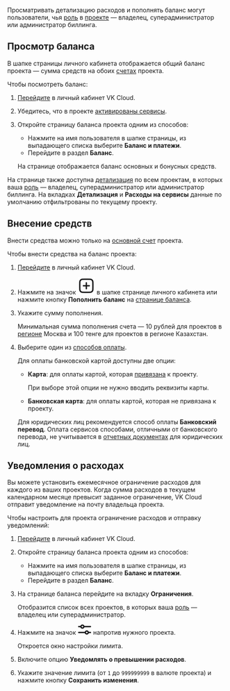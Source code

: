 <info>

Просматривать детализацию расходов и пополнять баланс могут пользователи, чья [роль](/ru/base/account/concepts/rolesandpermissions) в [проекте](/ru/base/account/concepts/projects)  — владелец, суперадминистратор или администратор биллинга.

</info>

## Просмотр баланса

В шапке страницы личного кабинета отображается общий баланс проекта — сумма средств на обоих [счетах](../../start/balance) проекта.

Чтобы посмотреть баланс:

1. [Перейдите](https://mcs.mail.ru/app/) в личный кабинет VK Cloud.
1. Убедитесь, что в проекте [активированы сервисы](/ru/base/account/start/activation).
1. Откройте страницу баланса проекта одним из способов:

    - Нажмите на имя пользователя в шапке страницы, из выпадающего списка выберите **Баланс и платежи**.
    - Перейдите в раздел **Баланс**.

   На странице отображается баланс основных и бонусных средств.

<info>

На странице также доступна [детализация](../detail) по всем проектам, в которых ваша [роль](/ru/base/account/concepts/rolesandpermissions) — владелец, суперадминистратор или администратор биллинга. На вкладках **Детализация** и **Расходы на сервисы** данные по умолчанию отфильтрованы по текущему проекту.

</info>

## Внесение средств

Внести средства можно только на [основной счет](../../start/balance#osnovnoy_i_bonusnyy_schet) проекта.

Чтобы внести средства на баланс проекта:

1. [Перейдите](https://mcs.mail.ru/app/) в личный кабинет VK Cloud.
1. Нажмите на значок ![Пополнить](./assets/icon_plus.svg "inline") в шапке странице личного кабинета или нажмите кнопку **Пополнить баланс** на [странице баланса](#prosmotr_balansa).
1. Укажите сумму пополнения.

   Минимальная сумма пополнения счета — 10 рублей для проектов в [регионе](/ru/base/account/concepts/regions) Москва и 100 тенге для проектов в регионе Казахстан.

1. Выберите один из [способов оплаты](../../start/payment-methods).

   Для оплаты банковской картой доступны две опции:

   - **Карта**: для оплаты картой, которая [привязана](../add-card#privyazat_kartu) к проекту.

      При выборе этой опции не нужно вводить реквизиты карты.

   - **Банковская карта**: для оплаты картой, которая не привязана к проекту.

   <info>

   Для юридических лиц рекомендуется способ оплаты **Банковский перевод**. Оплата сервисов способами, отличными от банковского перевода, не учитывается в [отчетных документах](../report) для юридических лиц.

   </info>

## Уведомления о расходах

Вы можете установить ежемесячное ограничение расходов для каждого из ваших проектов. Когда сумма расходов в текущем календарном месяце превысит заданное ограничение, VK Cloud отправит уведомление на почту владельца проекта.

Чтобы настроить для проекта ограничение расходов и отправку уведомлений:

1. [Перейдите](https://mcs.mail.ru/app/) в личный кабинет VK Cloud.
1. Откройте страницу баланса проекта одним из способов:

    - Нажмите на имя пользователя в шапке страницы, из выпадающего списка выберите **Баланс и платежи**.
    - Перейдите в раздел **Баланс**.

1. На странице баланса перейдите на вкладку **Ограничения**.

   Отобразится список всех проектов, в которых ваша [роль](/ru/base/account/concepts/rolesandpermissions) — владелец или суперадминистратор.

1. Нажмите на значок ![Настройки](./assets/filter_icon.svg "inline") напротив нужного проекта.

   Откроется окно настройки лимита.

1. Включите опцию **Уведомлять о превышении расходов**.
1. Укажите значение лимита (от `1` до `999999999` в валюте проекта) и нажмите кнопку **Сохранить изменения**.
